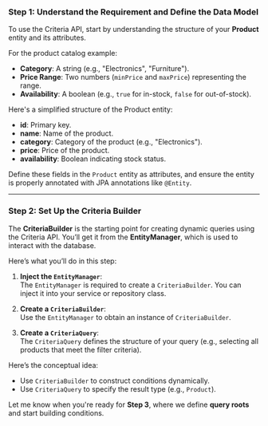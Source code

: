 
### Step 1: **Understand the Requirement and Define the Data Model**

To use the Criteria API, start by understanding the structure of your **Product** entity and its attributes.

For the product catalog example:
- **Category**: A string (e.g., "Electronics", "Furniture").
- **Price Range**: Two numbers (`minPrice` and `maxPrice`) representing the range.
- **Availability**: A boolean (e.g., `true` for in-stock, `false` for out-of-stock).

Here's a simplified structure of the Product entity:

- **id**: Primary key.
- **name**: Name of the product.
- **category**: Category of the product (e.g., "Electronics").
- **price**: Price of the product.
- **availability**: Boolean indicating stock status.

Define these fields in the `Product` entity as attributes, and ensure the entity is properly annotated with JPA annotations like `@Entity`.

---
### Step 2: **Set Up the Criteria Builder**

The **CriteriaBuilder** is the starting point for creating dynamic queries using the Criteria API. You’ll get it from the **EntityManager**, which is used to interact with the database.

Here’s what you’ll do in this step:

1. **Inject the `EntityManager`**:  
   The `EntityManager` is required to create a `CriteriaBuilder`. You can inject it into your service or repository class.

2. **Create a `CriteriaBuilder`**:  
   Use the `EntityManager` to obtain an instance of `CriteriaBuilder`.

3. **Create a `CriteriaQuery`**:  
   The `CriteriaQuery` defines the structure of your query (e.g., selecting all products that meet the filter criteria).

Here’s the conceptual idea:
- Use `CriteriaBuilder` to construct conditions dynamically.
- Use `CriteriaQuery` to specify the result type (e.g., `Product`).

Let me know when you're ready for **Step 3**, where we define **query roots** and start building conditions.